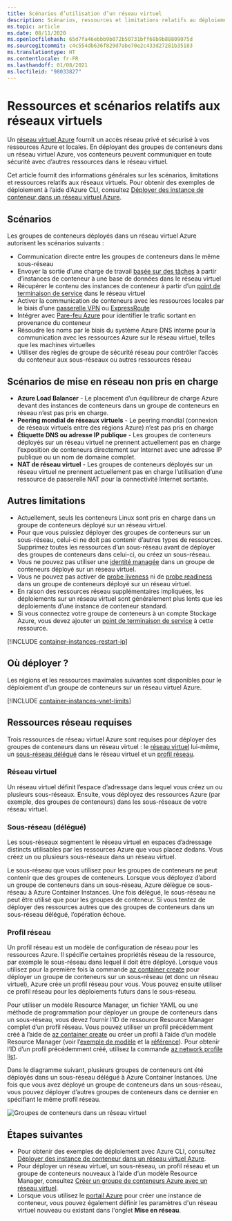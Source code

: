 ```yaml
---
title: Scénarios d’utilisation d’un réseau virtuel
description: Scénarios, ressources et limitations relatifs au déploiement de groupes de conteneurs sur un réseau virtuel Azure.
ms.topic: article
ms.date: 08/11/2020
ms.openlocfilehash: 65d7fa46ebbb9b072b50731bff68b9b88809075d
ms.sourcegitcommit: c4c554db636f829d7abe70e2c433d27281b35183
ms.translationtype: HT
ms.contentlocale: fr-FR
ms.lasthandoff: 01/08/2021
ms.locfileid: "98033827"
---
```

# <a name="virtual-network-scenarios-and-resources"></a>Ressources et scénarios relatifs aux réseaux virtuels

Un [réseau virtuel Azure](../virtual-network/virtual-networks-overview.md) fournit un accès réseau privé et sécurisé à vos ressources Azure et locales. En déployant des groupes de conteneurs dans un réseau virtuel Azure, vos conteneurs peuvent communiquer en toute sécurité avec d’autres ressources dans le réseau virtuel. 

Cet article fournit des informations générales sur les scénarios, limitations et ressources relatifs aux réseaux virtuels. Pour obtenir des exemples de déploiement à l’aide d’Azure CLI, consultez [Déployer des instance de conteneur dans un réseau virtuel Azure](container-instances-vnet.md).

## <a name="scenarios"></a>Scénarios

Les groupes de conteneurs déployés dans un réseau virtuel Azure autorisent les scénarios suivants :

* Communication directe entre les groupes de conteneurs dans le même sous-réseau
* Envoyer la sortie d’une charge de travail [basée sur des tâches](container-instances-restart-policy.md) à partir d’instances de conteneur à une base de données dans le réseau virtuel
* Récupérer le contenu des instances de conteneur à partir d’un [point de terminaison de service](../virtual-network/virtual-network-service-endpoints-overview.md) dans le réseau virtuel
* Activer la communication de conteneurs avec les ressources locales par le biais d’une [passerelle VPN](../vpn-gateway/vpn-gateway-about-vpngateways.md) ou [ExpressRoute](../expressroute/expressroute-introduction.md)
* Intégrer avec [Pare-feu Azure](../firewall/overview.md) pour identifier le trafic sortant en provenance du conteneur 
* Résoudre les noms par le biais du système Azure DNS interne pour la communication avec les ressources Azure sur le réseau virtuel, telles que les machines virtuelles
* Utiliser des règles de groupe de sécurité réseau pour contrôler l’accès du conteneur aux sous-réseaux ou autres ressources réseau

## <a name="unsupported-networking-scenarios"></a>Scénarios de mise en réseau non pris en charge 

* **Azure Load Balancer** - Le placement d’un équilibreur de charge Azure devant des instances de conteneurs dans un groupe de conteneurs en réseau n’est pas pris en charge.
* **Peering mondial de réseaux virtuels** - Le peering mondial (connexion de réseaux virtuels entre des régions Azure) n’est pas pris en charge
* **Étiquette DNS ou adresse IP publique** - Les groupes de conteneurs déployés sur un réseau virtuel ne prennent actuellement pas en charge l’exposition de conteneurs directement sur Internet avec une adresse IP publique ou un nom de domaine complet.
* **NAT de réseau virtuel** - Les groupes de conteneurs déployés sur un réseau virtuel ne prennent actuellement pas en charge l’utilisation d’une ressource de passerelle NAT pour la connectivité Internet sortante.

## <a name="other-limitations"></a>Autres limitations

* Actuellement, seuls les conteneurs Linux sont pris en charge dans un groupe de conteneurs déployé sur un réseau virtuel.
* Pour que vous puissiez déployer des groupes de conteneurs sur un sous-réseau, celui-ci ne doit pas contenir d’autres types de ressources. Supprimez toutes les ressources d’un sous-réseau avant de déployer des groupes de conteneurs dans celui-ci, ou créez un sous-réseau.
* Vous ne pouvez pas utiliser une [identité managée](container-instances-managed-identity.md) dans un groupe de conteneurs déployé sur un réseau virtuel.
* Vous ne pouvez pas activer de [probe liveness](container-instances-liveness-probe.md) ni de [probe readiness](container-instances-readiness-probe.md) dans un groupe de conteneurs déployé sur un réseau virtuel.
* En raison des ressources réseau supplémentaires impliquées, les déploiements sur un réseau virtuel sont généralement plus lents que les déploiements d’une instance de conteneur standard.
* Si vous connectez votre groupe de conteneurs à un compte Stockage Azure, vous devez ajouter un [point de terminaison de service](../virtual-network/virtual-network-service-endpoints-overview.md) à cette ressource.

[!INCLUDE [container-instances-restart-ip](../../includes/container-instances-restart-ip.md)]

## <a name="where-to-deploy"></a>Où déployer ?

Les régions et les ressources maximales suivantes sont disponibles pour le déploiement d’un groupe de conteneurs sur un réseau virtuel Azure.

[!INCLUDE [container-instances-vnet-limits](../../includes/container-instances-vnet-limits.md)]

## <a name="required-network-resources"></a>Ressources réseau requises

Trois ressources de réseau virtuel Azure sont requises pour déployer des groupes de conteneurs dans un réseau virtuel : le [réseau virtuel](#virtual-network) lui-même, un [sous-réseau délégué](#subnet-delegated) dans le réseau virtuel et un [profil réseau](#network-profile). 

### <a name="virtual-network"></a>Réseau virtuel

Un réseau virtuel définit l’espace d’adressage dans lequel vous créez un ou plusieurs sous-réseaux. Ensuite, vous déployez des ressources Azure (par exemple, des groupes de conteneurs) dans les sous-réseaux de votre réseau virtuel.

### <a name="subnet-delegated"></a>Sous-réseau (délégué)

Les sous-réseaux segmentent le réseau virtuel en espaces d’adressage distincts utilisables par les ressources Azure que vous placez dedans. Vous créez un ou plusieurs sous-réseaux dans un réseau virtuel.

Le sous-réseau que vous utilisez pour les groupes de conteneurs ne peut contenir que des groupes de conteneurs. Lorsque vous déployez d’abord un groupe de conteneurs dans un sous-réseau, Azure délègue ce sous-réseau à Azure Container Instances. Une fois délégué, le sous-réseau ne peut être utilisé que pour les groupes de conteneur. Si vous tentez de déployer des ressources autres que des groupes de conteneurs dans un sous-réseau délégué, l’opération échoue.

### <a name="network-profile"></a>Profil réseau

Un profil réseau est un modèle de configuration de réseau pour les ressources Azure. Il spécifie certaines propriétés réseau de la ressource, par exemple le sous-réseau dans lequel il doit être déployé. Lorsque vous utilisez pour la première fois la commande [az container create][az-container-create] pour déployer un groupe de conteneurs sur un sous-réseau (et donc un réseau virtuel), Azure crée un profil réseau pour vous. Vous pouvez ensuite utiliser ce profil réseau pour les déploiements futurs dans le sous-réseau. 

Pour utiliser un modèle Resource Manager, un fichier YAML ou une méthode de programmation pour déployer un groupe de conteneurs dans un sous-réseau, vous devez fournir l’ID de ressource Resource Manager complet d’un profil réseau. Vous pouvez utiliser un profil précédemment créé à l’aide de [az container create][az-container-create] ou créer un profil à l’aide d’un modèle Resource Manager (voir l’[exemple de modèle](https://github.com/Azure/azure-quickstart-templates/tree/master/101-aci-vnet) et la [référence](/azure/templates/microsoft.network/networkprofiles)). Pour obtenir l’ID d’un profil précédemment créé, utilisez la commande [az network profile list][az-network-profile-list]. 

Dans le diagramme suivant, plusieurs groupes de conteneurs ont été déployés dans un sous-réseau délégué à Azure Container Instances. Une fois que vous avez déployé un groupe de conteneurs dans un sous-réseau, vous pouvez déployer d’autres groupes de conteneurs dans ce dernier en spécifiant le même profil réseau.

![Groupes de conteneurs dans un réseau virtuel][aci-vnet-01]

## <a name="next-steps"></a>Étapes suivantes

* Pour obtenir des exemples de déploiement avec Azure CLI, consultez [Déployer des instance de conteneur dans un réseau virtuel Azure](container-instances-vnet.md).
* Pour déployer un réseau virtuel, un sous-réseau, un profil réseau et un groupe de conteneurs nouveaux à l’aide d’un modèle Resource Manager, consultez [Créer un groupe de conteneurs Azure avec un réseau virtuel](https://github.com/Azure/azure-quickstart-templates/tree/master/101-aci-vnet
).
* Lorsque vous utilisez le [portail Azure](container-instances-quickstart-portal.md) pour créer une instance de conteneur, vous pouvez également définir les paramètres d'un réseau virtuel nouveau ou existant dans l'onglet **Mise en réseau**.


<!-- IMAGES -->
[aci-vnet-01]: ./media/container-instances-virtual-network-concepts/aci-vnet-01.png

<!-- LINKS - Internal -->
[az-container-create]: /cli/azure/container#az-container-create
[az-network-profile-list]: /cli/azure/network/profile#az-network-profile-list
